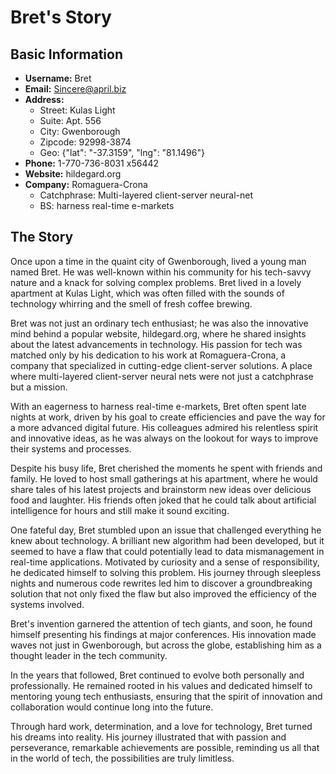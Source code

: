# Bret's Story

## Basic Information
- **Username:** Bret  
- **Email:** Sincere@april.biz  
- **Address:**  
  - Street: Kulas Light  
  - Suite: Apt. 556  
  - City: Gwenborough  
  - Zipcode: 92998-3874  
  - Geo: {"lat": "-37.3159", "lng": "81.1496"}  
- **Phone:** 1-770-736-8031 x56442  
- **Website:** hildegard.org  
- **Company:** Romaguera-Crona  
  - Catchphrase: Multi-layered client-server neural-net  
  - BS: harness real-time e-markets  

## The Story

Once upon a time in the quaint city of Gwenborough, lived a young man named Bret. He was well-known within his community for his tech-savvy nature and a knack for solving complex problems. Bret lived in a lovely apartment at Kulas Light, which was often filled with the sounds of technology whirring and the smell of fresh coffee brewing.

Bret was not just an ordinary tech enthusiast; he was also the innovative mind behind a popular website, hildegard.org, where he shared insights about the latest advancements in technology. His passion for tech was matched only by his dedication to his work at Romaguera-Crona, a company that specialized in cutting-edge client-server solutions. A place where multi-layered client-server neural nets were not just a catchphrase but a mission.

With an eagerness to harness real-time e-markets, Bret often spent late nights at work, driven by his goal to create efficiencies and pave the way for a more advanced digital future. His colleagues admired his relentless spirit and innovative ideas, as he was always on the lookout for ways to improve their systems and processes.

Despite his busy life, Bret cherished the moments he spent with friends and family. He loved to host small gatherings at his apartment, where he would share tales of his latest projects and brainstorm new ideas over delicious food and laughter. His friends often joked that he could talk about artificial intelligence for hours and still make it sound exciting.

One fateful day, Bret stumbled upon an issue that challenged everything he knew about technology. A brilliant new algorithm had been developed, but it seemed to have a flaw that could potentially lead to data mismanagement in real-time applications. Motivated by curiosity and a sense of responsibility, he dedicated himself to solving this problem. His journey through sleepless nights and numerous code rewrites led him to discover a groundbreaking solution that not only fixed the flaw but also improved the efficiency of the systems involved.

Bret's invention garnered the attention of tech giants, and soon, he found himself presenting his findings at major conferences. His innovation made waves not just in Gwenborough, but across the globe, establishing him as a thought leader in the tech community.

In the years that followed, Bret continued to evolve both personally and professionally. He remained rooted in his values and dedicated himself to mentoring young tech enthusiasts, ensuring that the spirit of innovation and collaboration would continue long into the future.

Through hard work, determination, and a love for technology, Bret turned his dreams into reality. His journey illustrated that with passion and perseverance, remarkable achievements are possible, reminding us all that in the world of tech, the possibilities are truly limitless.